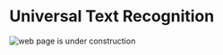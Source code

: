 # Universal Text Recognition

![web page is under construction](https://docimages.blob.core.chinacloudapi.cn/images/commingsoon20210514.jpg)
